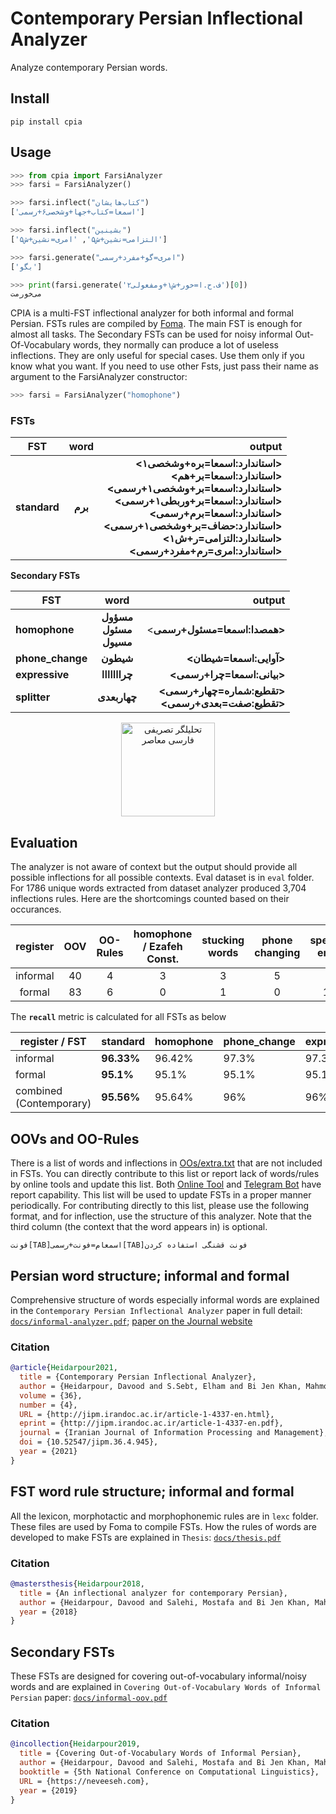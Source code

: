 Contemporary Persian Inflectional Analyzer  
==========================================
Analyze contemporary Persian words.

Install
-------
    pip install cpia

Usage
-----
```python
>>> from cpia import FarsiAnalyzer
>>> farsi = FarsiAnalyzer()

>>> farsi.inflect("کتاب‌هایشان")
['اسمعا=کتاب+جها+وشخصی۶+رسمی']

>>> farsi.inflect("بشینین")
['التزامی=نشین+ش۵', 'امری=نشین+ش۵']

>>> farsi.generate("امری=گو+مفرد+رسمی")
['بگو']

>>> print(farsi.generate('ف.ح.ا=خور+ش۱+ومفعولی۲')[0])
می‌‌خورمت
```

CPIA is a multi-FST inflectional analyzer for both informal and formal Persian. FSTs rules are compiled by [Foma](https://fomafst.github.io/).
The main FST is enough for almost all tasks. The Secondary FSTs can be used for noisy informal Out-Of-Vocabulary words, they normally can produce a lot of useless inflections. They are only useful for special cases. Use them only if you know what you want.
If you need to use other Fsts, just pass their name as argument to the FarsiAnalyzer constructor:
```python
>>> farsi = FarsiAnalyzer("homophone")
```

### FSTs

| FST                  |           word          |                                                         output |
|----------------------|:-----------------------:|---------------------------------------------------------------:|
| **standard**             |           **برم**           | **<استاندارد:اسمعا=بره+وشخصی۱><br><استاندارد:اسمعا=بر+هم><br><استاندارد:اسمعا=بر+وشخصی۱+رسمی><br><استاندارد:اسمعا=بر+وربطی۱+رسمی><br><استاندارد:اسمعا=برم+رسمی><br><استاندارد:حضاف=بر+وشخصی۱+رسمی><br><استاندارد:التزامی=ر+ش۱><br><استاندارد:امری=رم+مفرد+رسمی>** |

**Secondary FSTs**

| FST                  |           word          |                                                         output |
|----------------------|:-----------------------:|---------------------------------------------------------------:|
| **homophone**            | **مسؤول<br>مسئول<br>مسیول** |                                       <**همصدا:اسمعا=مسئول+رسمی>** |
| **phone_change**                |          **شیطون**          |                                            **<آوایی:اسمعا=شیطان>** |
| **expressive**           | **چرااااااا** |                                         **<بیانی:اسمعا=چرا+رسمی>** |
| **splitter**             |         **چهاربعدی**        |               **<تقطیع:شماره=چهار+رسمی><br><تقطیع:صفت=بعدی+رسمی>** |

<p align="center">
  <img src="https://github.com/lingwndr/cpia/blob/master/icon.png?raw=true" alt="تحلیلگر تصریفی فارسی معاصر" width="150"/>
</p>

## Evaluation

The analyzer is not aware of context but the output should provide all possible inflections for all possible contexts. Eval dataset is in `eval` folder. For 1786 unique words extracted from dataset analyzer produced 3,704 inflections rules. Here are the shortcomings counted based on their occurances.

| register | OOV | OO-Rules | homophone / Ezafeh Const. | stucking words | phone changing | spelling error |
|:--------:|:---:|:--------:|:-------------------------:|:--------------:|:--------------:|:--------------:|
| informal |  40 |     4    |             3             |        3       |        5       |        8       |
|  formal  |  83 |     6    |             0             |        1       |        0       |       17       |

The **`recall`** metric is calculated for all FSTs as below

| register / FST          | standard   | homophone | phone_change | expressive | splitter |
|-------------------------|------------|-----------|--------------|------------|----------|
| informal                | **96.33%** | 96.42%    | 97.3%        | 97.3%      | 97.48%   |
| formal                  | **95.1%**  | 95.1%     | 95.1%        | 95.1%      | 95.1%    |
| combined (Contemporary) | **95.56%** | 95.64%    | 96%          | 96%        | 96.08%   |

## OOVs and OO-Rules
There is a list of words and inflections in [OOs/extra.txt](https://github.com/lingwndr/cpia/blob/master/app/OOs/extra.txt) that are not included in FSTs. You can directly contribute to this list or report lack of words/rules by online tools and update this list. Both [Online Tool](https://infarsi.herokuapp.com/) and [Telegram Bot](https://t.me/infarsi_bot) have report capability. This list will be used to update FSTs in a proper manner periodically. For contributing directly to this list, please use the following format, and for inflection, use the structure of this analyzer. Note that the third column (the context that the word appears in) is optional.

`فونت[TAB]اسمعام=فونت+رسمی[TAB]فونت قشنگی استفاده کردن`

## Persian word structure; informal and formal
Comprehensive structure of words especially informal words are explained in the `Contemporary Persian Inflectional Analyzer` paper in full detail: [`docs/informal-analyzer.pdf`](https://github.com/lingwndr/cpia/blob/master/docs/informal-analyzer.pdf); [paper on the Journal website](https://jipm.irandoc.ac.ir/article-1-4337-en.html%3B)
### Citation
```bibtex
@article{Heidarpour2021, 
  title = {Contemporary Persian Inflectional Analyzer}, 
  author = {Heidarpour, Davood and S.Sebt, Elham and Bi Jen Khan, Mahmoud and Salehi, Mostafa and Veisi, Hadi },  
  volume = {36}, 
  number = {4},  
  URL = {http://jipm.irandoc.ac.ir/article-1-4337-en.html},  
  eprint = {http://jipm.irandoc.ac.ir/article-1-4337-en.pdf},  
  journal = {Iranian Journal of Information Processing and Management},   
  doi = {10.52547/jipm.36.4.945},  
  year = {2021}  
}
```
## FST word rule structure; informal and formal
All the lexicon, morphotactic and morphophonemic rules are in `lexc` folder. These files are used by Foma to compile FSTs.
How the rules of words are developed to make FSTs are explained in `Thesis`: [`docs/thesis.pdf`](https://github.com/lingwndr/cpia/blob/master/docs/thesis.pdf)
### Citation
```bibtex
@mastersthesis{Heidarpour2018,
  title = {An inflectional analyzer for contemporary Persian},
  author = {Heidarpour, Davood and Salehi, Mostafa and Bi Jen Khan, Mahmoud and Veisi, Hadi},
  year = {2018}
} 
```
## Secondary FSTs
These FSTs are designed for covering out-of-vocabulary informal/noisy words and are explained in `Covering Out-of-Vocabulary Words of Informal Persian` paper: [`docs/informal-oov.pdf`](https://github.com/lingwndr/cpia/blob/master/docs/informal-oov.pdf)
### Citation
```bibtex
@incollection{Heidarpour2019, 
  title = {Covering Out-of-Vocabulary Words of Informal Persian}, 
  author = {Heidarpour, Davood and Salehi, Mostafa and Bi Jen Khan, Mahmoud and Veisi, Hadi and Ranjbar, Vahid},  
  booktitle = {5th National Conference on Computational Linguistics},
  URL = {https://neveeseh.com},  
  year = {2019}  
}
```
